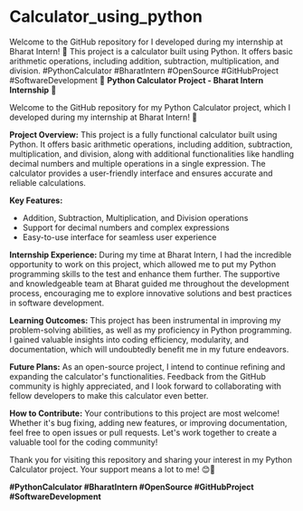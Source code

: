 # Calculator_using_python
Welcome to the GitHub repository for I developed during my internship at Bharat Intern! 🎉 This project is a calculator built using Python. It offers basic arithmetic operations, including addition, subtraction, multiplication, and division. #PythonCalculator #BharatIntern #OpenSource #GitHubProject #SoftwareDevelopment
🚀 **Python Calculator Project - Bharat Intern Internship** 🚀

Welcome to the GitHub repository for my Python Calculator project, which I developed during my internship at Bharat Intern! 🎉

**Project Overview:**
This project is a fully functional calculator built using Python. It offers basic arithmetic operations, including addition, subtraction, multiplication, and division, along with additional functionalities like handling decimal numbers and multiple operations in a single expression. The calculator provides a user-friendly interface and ensures accurate and reliable calculations.

**Key Features:**
- Addition, Subtraction, Multiplication, and Division operations
- Support for decimal numbers and complex expressions
- Easy-to-use interface for seamless user experience

**Internship Experience:**
During my time at Bharat Intern, I had the incredible opportunity to work on this project, which allowed me to put my Python programming skills to the test and enhance them further. The supportive and knowledgeable team at Bharat guided me throughout the development process, encouraging me to explore innovative solutions and best practices in software development.

**Learning Outcomes:**
This project has been instrumental in improving my problem-solving abilities, as well as my proficiency in Python programming. I gained valuable insights into coding efficiency, modularity, and documentation, which will undoubtedly benefit me in my future endeavors.

**Future Plans:**
As an open-source project, I intend to continue refining and expanding the calculator's functionalities. Feedback from the GitHub community is highly appreciated, and I look forward to collaborating with fellow developers to make this calculator even better.

**How to Contribute:**
Your contributions to this project are most welcome! Whether it's bug fixing, adding new features, or improving documentation, feel free to open issues or pull requests. Let's work together to create a valuable tool for the coding community!

Thank you for visiting this repository and sharing your interest in my Python Calculator project. Your support means a lot to me! 😊🙏

**#PythonCalculator #BharatIntern #OpenSource #GitHubProject #SoftwareDevelopment**
